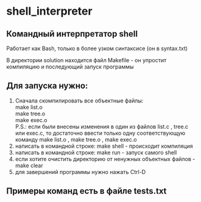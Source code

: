 # shell_interpreter
## Командный интерпретатор shell 
Работает как Bash, только в более узком синтаксисе (он в syntax.txt) 

В директории solution находится файл Makefile - он упростит компиляцию и 
последующий запуск программы

## Для запуска нужно: 

1) Сначала скомпилировать все объектные файлы: \
make list.o \
make tree.o \
make exec.o \
P.S.: если были внесены изменения в один из файлов list.c , tree.c или exec.c, то достаточно 
ввести только одну соответствующую команду make list.o , make tree.o , make exec.o 
2) написать в командной строке: make shell - происходит компиляция 
3) написать в командной строке: make run - запуск самого shell 
4) если хотите очистить директорию от ненужных объектных файлов - make clear 
5) для завершений программы нужно нажать Ctrl-D 

## Примеры команд есть в файле tests.txt
